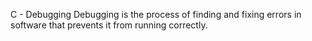 C - Debugging 
Debugging is the process of finding and fixing errors in software that prevents it from running correctly.
